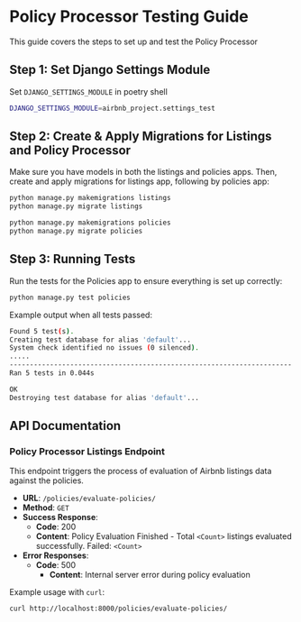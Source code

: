 # Policy Processor Testing Guide

This guide covers the steps to set up and test the Policy Processor

## Step 1: Set Django Settings Module

Set `DJANGO_SETTINGS_MODULE` in poetry shell

```sh
DJANGO_SETTINGS_MODULE=airbnb_project.settings_test
```

## Step 2: Create & Apply Migrations for Listings and Policy Processor

Make sure you have models in both the listings and policies apps. Then, create and apply migrations for listings app, following by policies app:

```sh
python manage.py makemigrations listings
python manage.py migrate listings

```
```sh
python manage.py makemigrations policies
python manage.py migrate policies

```

## Step 3: Running Tests

Run the tests for the Policies app to ensure everything is set up correctly:

```sh
python manage.py test policies
```
Example output when all tests passed:

```sh
Found 5 test(s).
Creating test database for alias 'default'...
System check identified no issues (0 silenced).
.....
----------------------------------------------------------------------
Ran 5 tests in 0.044s

OK
Destroying test database for alias 'default'...
```
 
## API Documentation

### Policy Processor Listings Endpoint

This endpoint triggers the process of evaluation of Airbnb listings data against the policies.

- **URL**: `/policies/evaluate-policies/`
- **Method**: `GET`
- **Success Response**:
    - **Code**: 200
    - **Content**: Policy Evaluation Finished - Total `<Count>` listings evaluated successfully. Failed: `<Count>`
- **Error Responses**:
    - **Code**: 500
        - **Content**: Internal server error during policy evaluation

Example usage with `curl`:

```bash
curl http://localhost:8000/policies/evaluate-policies/
```